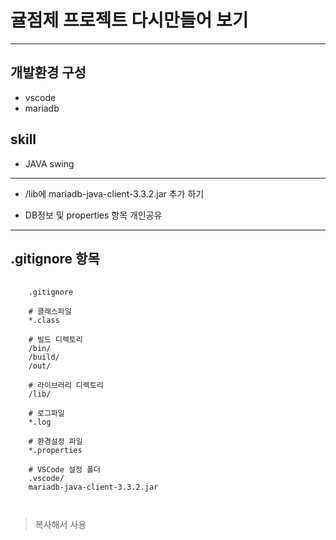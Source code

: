 # 귤점제 프로젝트 다시만들어 보기
---

## 개발환경 구성
- vscode
- mariadb

## skill
- JAVA swing


---
- /lib에 mariadb-java-client-3.3.2.jar 추가 하기

- DB정보 및 properties 항목 개인공유
---

## .gitignore 항목

<pre>
  <code>
    .gitignore

    # 클래스파일
    *.class

    # 빌드 디렉토리
    /bin/
    /build/
    /out/

    # 라이브러리 디렉토리
    /lib/

    # 로그파일
    *.log

    # 환경설정 파일
    *.properties

    # VSCode 설정 폴더
    .vscode/
    mariadb-java-client-3.3.2.jar

  </code>
</pre>
> 복사해서 사용
